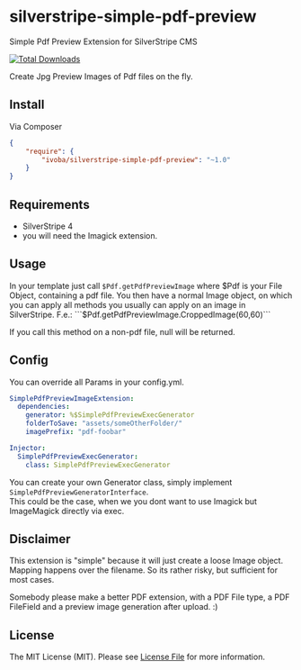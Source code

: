 silverstripe-simple-pdf-preview
===============================

Simple Pdf Preview Extension for SilverStripe CMS

[![Total Downloads](https://poser.pugx.org/ivoba/silverstripe-simple-pdf-preview/downloads.png)](https://packagist.org/packages/ivoba/silverstripe-simple-pdf-preview)

Create Jpg Preview Images of Pdf files on the fly.  


## Install

Via Composer

``` json
{
    "require": {
        "ivoba/silverstripe-simple-pdf-preview": "~1.0"
    }
}
```

## Requirements
- SilverStripe 4
- you will need the Imagick extension.


## Usage
In your template just call ```$Pdf.getPdfPreviewImage``` where $Pdf is your File Object, containing a pdf file.  
You then have a normal Image object, on which you can apply all methods you usually can apply on an image in SilverStripe.  
F.e.: ```$Pdf.getPdfPreviewImage.CroppedImage(60,60)```  

If you call this method on a non-pdf file, null will be returned.  

## Config
You can override all Params in your config.yml.  

``` yaml
SimplePdfPreviewImageExtension:
  dependencies:
    generator: %$SimplePdfPreviewExecGenerator
    folderToSave: "assets/someOtherFolder/"
    imagePrefix: "pdf-foobar"

Injector:
  SimplePdfPreviewExecGenerator:
    class: SimplePdfPreviewExecGenerator
```
You can create your own Generator class, simply implement ```SimplePdfPreviewGeneratorInterface```.  
This could be the case, when we you dont want to use Imagick but ImageMagick directly via exec.


## Disclaimer

This extension is "simple" because it will just create a loose Image object.  
Mapping happens over the filename. So its rather risky, but sufficient for most cases.  

Somebody please make a better PDF extension, with a PDF File type, a PDF FileField and a preview image generation after upload. :)  

## License

The MIT License (MIT). Please see [License File](https://github.com/ivoba/silverstripe-simple-pdf-preview/blob/master/LICENSE) for more information.
